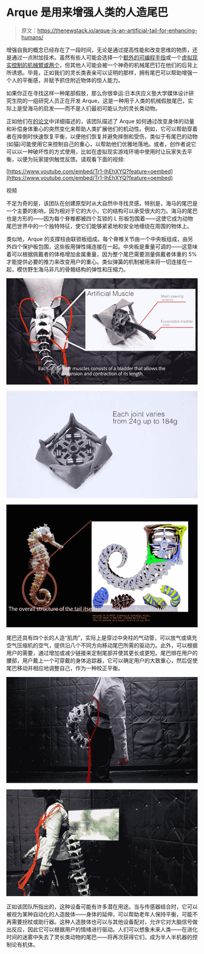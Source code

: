 # Arque 是用来增强人类的人造尾巴

> 原文：<https://thenewstack.io/arque-is-an-artificial-tail-for-enhancing-humans/>

增强自我的概念已经存在了一段时间，无论是通过提高性能和改变思维的物质，还是通过一点附加技术。虽然有些人可能会选择一个[额外的可编程手指](/extra-programmable-finger/)或一个[虚拟现实控制的机械臂或两个](/gain-two-extra-vr-controlled-robotic-arms-with-this-backpack/)，但其他人可能会被一个神奇的机械尾巴钉在他们的后背上所诱惑。毕竟，正如我们的灵长类表亲可以证明的那样，拥有尾巴可以帮助增强一个人的平衡感，并赋予抓住附近物体的惊人能力。

如果你正在寻找这样一种尾部假肢，那么你很幸运:日本庆应义塾大学媒体设计研究生院的一组研究人员正在开发 Arque，这是一种用于人类的机械假肢尾巴，实际上是受海马的启发——而不是人们最初可能认为的灵长类动物。

正如他们在[的论文](https://dl.acm.org/citation.cfm?id=3338573)中详细描述的，该团队描述了 Arque 如何通过改变身体的动量和补偿身体重心的突然变化来帮助人类扩展他们的机动性。例如，它可以帮助穿着者在摔倒时快速恢复平衡，以便他们恢复并避免摔倒和受伤，类似于有尾巴的动物(如猫)可能使用它来控制自己的重心，以帮助他们优雅地落地。或者，创作者说它可以以一种破坏性的方式使用，比如在虚拟现实游戏环境中使用时让玩家失去平衡，以便为玩家提供触觉反馈。请观看下面的视频:

[https://www.youtube.com/embed/Tr1-IhEhXYQ?feature=oembed](https://www.youtube.com/embed/Tr1-IhEhXYQ?feature=oembed)

视频

不足为奇的是，该团队在创建原型时从大自然中寻找灵感。特别是，海马的尾巴是一个主要的影响，因为相对于它的大小，它的结构可以承受很大的力。海马的尾巴也是方形的——因为每个脊椎都被四个互锁的 L 形板包围着——这使它成为动物尾巴世界中的一个独特特征，使它们能够紧紧地和安全地缠绕在周围的物体上。

类似地，Arque 的支撑柱由联锁板组成。每个脊椎关节由一个中央板组成，由另外四个保护板包围，这些板用弹性绳连接在一起。中央板是重量可调的——这意味着可以根据佩戴者的体格增加金属重量，因为整个尾巴需要测量佩戴者体重的 5%才能提供必要的推力来改变用户的重心。类似弹簧的机制被用来将一切连接在一起，模仿野生海马非凡的骨骼结构的弹性和压缩力。

![](img/b951b9f9279177e5e7e8da476a1573f0.png)

![](img/5216c3f142cacbf1c292f8653a920ed0.png)

![](img/f531f76d48f66c5958461b8217427178.png)

尾巴还具有四个长的人造“肌肉”，实际上是穿过中央柱的气动管，可以放气或填充空气压缩机的空气，提供沿八个不同方向移动尾巴所需的驱动力。此外，可以根据用户的需要，通过增加或减少链接来定制尾部并使其更长或更短。尾巴绑在用户的腰部，用户戴上一个可穿戴的身体追踪器，它可以确定用户的大致重心，然后促使尾巴移动并相应地调整自己，作为一种校正平衡。

![](img/e0778dd8bf112b7ed7fb878b8445b087.png)

![](img/41f61396857251faebf827bf45a4121f.png)

正如该团队所指出的，这种设备可能有许多潜在用途。当与传感器结合时，它可以被视为某种自动化的人造肢体——身体的延伸，可以帮助老年人保持平衡，可能不再需要拐杖或助行器。这种人造肢体也可以与其他设备配对，允许它对大脑信号做出反应，因此它可以根据用户的情绪进行驱动。人们可以想象未来人类——在进化时间的迷雾中失去了灵长类动物的尾巴——将再次获得它们，成为半人半机器的控制论有机体。

<svg xmlns:xlink="http://www.w3.org/1999/xlink" viewBox="0 0 68 31" version="1.1"><title>Group</title> <desc>Created with Sketch.</desc></svg>
